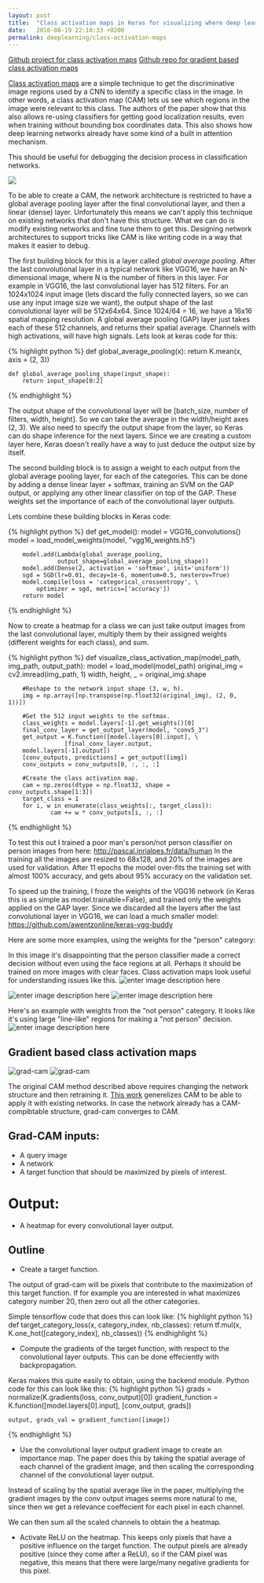 ```yaml
---
layout: post
title:  "Class activation maps in Keras for visualizing where deep learning networks pay attention"
date:   2016-08-19 22:10:33 +0200
permalink: deeplearning/class-activation-maps
---
```


[Github project for class activation maps](https://github.com/jacobgil/keras-cam)
[Github repo for gradient based class activation maps](https://github.com/jacobgil/keras-grad-cam)
<!--more-->

[Class activation maps](http://cnnlocalization.csail.mit.edu) are a simple technique to get the discriminative image regions used by a CNN to identify a specific class in the image.
In other words, a class activation map (CAM) lets us see which regions in the image were relevant to this class.
The authors of the paper show that this also allows re-using classifiers for getting good localization results, even when training without bounding box coordinates data.
This also shows how deep learning networks already have some kind of a built in attention mechanism.

This should be useful for debugging the decision process in classification networks.

![](https://github.com/jacobgil/keras-cam/blob/master/examples/mona_lisa.jpg?raw=true)

To be able to create a CAM, the network architecture is restricted to have a global average pooling layer after the final convolutional layer, and then a linear (dense) layer. 
Unfortunately this means we can't apply this technique on existing networks that don't have this structure. What we can do is modify existing networks and fine tune them to get this. 
Designing network architectures to support tricks like CAM is like writing code in a way that makes it easier to debug.


The first building block for this is a layer called *global average pooling*.
After the last convolutional layer in a typical network like VGG16, we have an N-dimensional image, where N is the number of filters in this layer.
For example in VGG16, the last convolutional layer has 512 filters.
For an 1024x1024 input image (lets discard the fully connected layers, so we can use any input image size we want), the output shape of the last convolutional layer will be 512x64x64.  Since 1024/64 = 16, we have a 16x16 spatial mapping resolution.
A global average pooling (GAP) layer just takes each of these 512 channels, and returns their spatial average.
Channels with high activations, will have high signals.
Lets look at keras code for this:

{% highlight python %}
    def global_average_pooling(x):
        return K.mean(x, axis = (2, 3))
    
    def global_average_pooling_shape(input_shape):
        return input_shape[0:2]
{% endhighlight %}

The output shape of the convolutional layer will be [batch_size, number of filters, width, height].
So we can take the average in the width/height axes (2, 3).
We also need to specify the output shape from the layer, so Keras can do shape inference for the next layers. Since we are creating a custom layer here, Keras doesn't really have a way to just deduce the output size by itself.

The second building block is to assign a weight to each output from the global average pooling layer, for each of the categories.
This can be done by adding a dense linear layer + softmax, training an SVM on the GAP output, or applying any other linear classifier on top of the GAP.
These weights set the importance of each of the convolutional layer outputs.

Lets combine these building blocks in Keras code:

{% highlight python %}
    def get_model():
	    model = VGG16_convolutions()
	    model = load_model_weights(model, "vgg16_weights.h5")
	    
	    model.add(Lambda(global_average_pooling, 
	              output_shape=global_average_pooling_shape))
	    model.add(Dense(2, activation = 'softmax', init='uniform'))
	    sgd = SGD(lr=0.01, decay=1e-6, momentum=0.5, nesterov=True)
	    model.compile(loss = 'categorical_crossentropy', \
            optimizer = sgd, metrics=['accuracy'])
	    return model
{% endhighlight %}        

Now to create a heatmap for a class we can just take output images from the last convolutional layer, multiply them by their assigned weights (different weights for each class), and sum.

{% highlight python %}
    def visualize_class_activation_map(model_path, img_path, output_path):
        model = load_model(model_path)
        original_img = cv2.imread(img_path, 1)
        width, height, _ = original_img.shape

        #Reshape to the network input shape (3, w, h).
        img = np.array([np.transpose(np.float32(original_img), (2, 0, 1))])
        
        #Get the 512 input weights to the softmax.
        class_weights = model.layers[-1].get_weights()[0]
        final_conv_layer = get_output_layer(model, "conv5_3")
        get_output = K.function([model.layers[0].input], \
                    [final_conv_layer.output, 
        model.layers[-1].output])
        [conv_outputs, predictions] = get_output([img])
        conv_outputs = conv_outputs[0, :, :, :]

        #Create the class activation map.
        cam = np.zeros(dtype = np.float32, shape = conv_outputs.shape[1:3])
        target_class = 1
        for i, w in enumerate(class_weights[:, target_class]):
                cam += w * conv_outputs[i, :, :]
{% endhighlight %}                



To test this out I trained a poor man's person/not person classifier on person images from here:
http://pascal.inrialpes.fr/data/human
In the training all the images are resized to 68x128, and 20% of the images are used for validation. 
After 11 epochs the model over-fits the training set with almost 100% accuracy, and gets about 95% accuracy on the validation set.

To speed up the training, I froze the weights of the VGG16 network (in Keras this is as simple as model.trainable=False), and trained only the weights applied on the GAP layer.
Since we discarded all the layers after the last convolutional layer in VGG16, we can load a much smaller model:
https://github.com/awentzonline/keras-vgg-buddy

Here are some more examples, using the weights for the "person" category:

In this image it's disappointing that the person classifier made a correct decision without even using the face regions at all.
Perhaps it should be trained on more images with clear faces.
Class activation maps look useful for understanding issues like this.
![enter image description here](https://raw.githubusercontent.com/jacobgil/keras-cam/master/examples/debate.jpg)



![enter image description here](https://raw.githubusercontent.com/jacobgil/keras-cam/master/examples/dog.jpg)
![enter image description here](https://raw.githubusercontent.com/jacobgil/keras-cam/master/examples/soccer.jpg)

Here's an example with weights from the "not person" category.
It looks like it's using large "line-like" regions for making a "not person" decision.
![enter image description here](https://raw.githubusercontent.com/jacobgil/keras-cam/master/examples/traffic.jpg)


## Gradient based class activation maps

![grad-cam](https://github.com/jacobgil/keras-grad-cam/raw/master/examples/boat.jpg?raw=true)
![grad-cam](https://github.com/jacobgil/keras-grad-cam/raw/master/examples/persian_cat.jpg?raw=true)

The original CAM method described above requires changing the network structure and then retraining it.
[This work](https://arxiv.org/abs/1610.02391) generelizes CAM to be able to apply it with existing networks.
In case the network already has a CAM-compibtable structure, grad-cam converges to CAM.

## Grad-CAM inputs:
- A query image
- A network
- A target function that should be maximized by pixels of interest.

# Output:
- A heatmap for every convolutional layer output.

## Outline
- Create a target function.

The output of grad-cam will be pixels that contribute to the maximization of this target function. 
If for example you are interested in what maximizes category number 20, then zero out all the other categories.

Simple tensorflow code that does this can look like:
{% highlight python %}
def target_category_loss(x, category_index, nb_classes):
    return tf.mul(x, K.one_hot([category_index], nb_classes))
{% endhighlight %}

- Compute the gradients of the target function, with respect to the convolutional layer outputs.
This can be done effeciently with backpropagation.

Keras makes this quite easily to obtain, using the backend module.
Python code for this can look like this:
{% highlight python %}
    grads = normalize(K.gradients(loss, conv_output)[0])
    gradient_function = \
        K.function([model.layers[0].input], [conv_output, grads])

    output, grads_val = gradient_function([image])
{% endhighlight %}

- Use the convolutional layer output gradient image to create an importance map.
The paper does this by taking the spatial average of each channel of the gradient image, and then scaling the corresponding channel of the convolutional layer output.

Instead of scaling by the spatial average like in the paper, multiplying the gradient images by the conv output images seems more natural to me, since then we get a relevance coeffecient for each pixel in each channel.

We can then sum all the scaled channels to obtain the a heatmap.


- Activate ReLU on the heatmap.
This keeps only pixels that have a positive influence on the target function.
The output pixels are already positive (since they come after a ReLU), so if the CAM pixel was negative, this means that there were large/many negative gradients for this pixel.